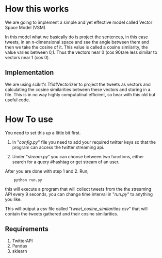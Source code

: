How this works
==============

We are going to implement a simple and yet effective model called Vector Space Model (VSM).

In this model what we basically do is project the sentences, in this case tweets, in an n-dimensional space and see the angle between them and then we take the cosine of it. This value is called a cosine similarity, the value varies between 0,1. Thus the vectors near 0 (cos 90)are less similar to vectors near 1 (cos 0).

Implementation
--------------

We are using scikit's TfidfVectorizer to project the tweets as vectors and calculating the cosine similarities between these vectors and storing in a file.
This is in no way highly computatinal efficient, so bear with this old but useful code.

How To use
==========

You need to set this up a little bit first.

1. In "*config.py*" file you need to add your required twitter keys so that the program can access the twitter streaming api.

2. Under "*stream.py*" you can choose between two functions, either search for a query #hashtag or get stream of an user.   



After you are done with step 1 and 2. Run,

        python run.py
        
this will execute a program that will collect tweets from the the streaming API every 9 seconds, you can change time interval in "*run.py*" to anything you like.

This will output a csv file called "*tweet_cosine_similarities.csv*" that will contain the tweets gathered and their cosine similarities.


Requirements
------------
1. TwitterAPI
2. Pandas
3. sklearn